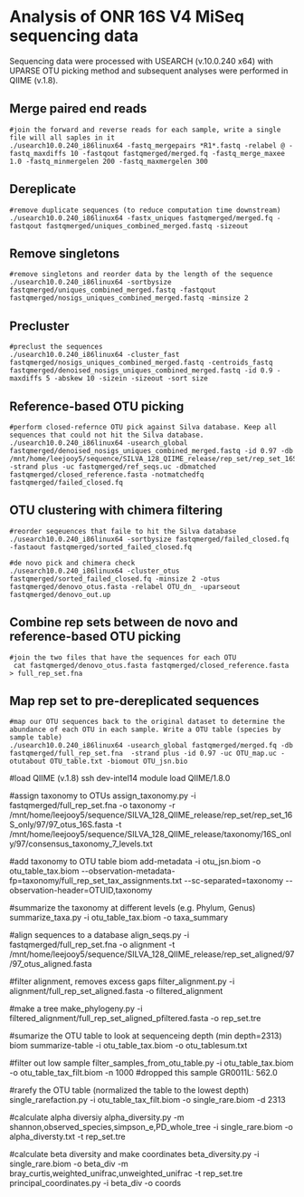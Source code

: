 # Analysis of ONR 16S V4 MiSeq sequencing data

Sequencing data were processed with USEARCH (v.10.0.240 x64) with UPARSE OTU picking method and subsequent analyses were performed in QIIME (v.1.8).

## Merge paired end reads
```
#join the forward and reverse reads for each sample, write a single file will all saples in it
./usearch10.0.240_i86linux64 -fastq_mergepairs *R1*.fastq -relabel @ -fastq_maxdiffs 10 -fastqout fastqmerged/merged.fq -fastq_merge_maxee 1.0 -fastq_minmergelen 200 -fastq_maxmergelen 300
```

## Dereplicate
```
#remove duplicate sequences (to reduce computation time downstream)
./usearch10.0.240_i86linux64 -fastx_uniques fastqmerged/merged.fq -fastqout fastqmerged/uniques_combined_merged.fastq -sizeout
```

## Remove singletons
```
#remove singletons and reorder data by the length of the sequence
./usearch10.0.240_i86linux64 -sortbysize fastqmerged/uniques_combined_merged.fastq -fastqout fastqmerged/nosigs_uniques_combined_merged.fastq -minsize 2
```

## Precluster 
```
#preclust the sequences
./usearch10.0.240_i86linux64 -cluster_fast fastqmerged/nosigs_uniques_combined_merged.fastq -centroids_fastq fastqmerged/denoised_nosigs_uniques_combined_merged.fastq -id 0.9 -maxdiffs 5 -abskew 10 -sizein -sizeout -sort size
```

## Reference-based OTU picking 
```
#perform closed-refernce OTU pick against Silva database. Keep all sequences that could not hit the Silva database. 
./usearch10.0.240_i86linux64 -usearch_global fastqmerged/denoised_nosigs_uniques_combined_merged.fastq -id 0.97 -db /mnt/home/leejooy5/sequence/SILVA_128_QIIME_release/rep_set/rep_set_16S_only/97/97_otus_16S.fasta -strand plus -uc fastqmerged/ref_seqs.uc -dbmatched fastqmerged/closed_reference.fasta -notmatchedfq fastqmerged/failed_closed.fq
```

## OTU clustering with chimera filtering
```
#reorder seqeuences that faile to hit the Silva database
./usearch10.0.240_i86linux64 -sortbysize fastqmerged/failed_closed.fq -fastaout fastqmerged/sorted_failed_closed.fq

#de novo pick and chimera check
./usearch10.0.240_i86linux64 -cluster_otus fastqmerged/sorted_failed_closed.fq -minsize 2 -otus fastqmerged/denovo_otus.fasta -relabel OTU_dn_ -uparseout fastqmerged/denovo_out.up
```

## Combine rep sets between de novo and reference-based OTU picking
```
#join the two files that have the sequences for each OTU
 cat fastqmerged/denovo_otus.fasta fastqmerged/closed_reference.fasta > full_rep_set.fna
```

## Map rep set to pre-dereplicated sequences 
```
#map our OTU sequences back to the original dataset to determine the abundance of each OTU in each sample. Write a OTU table (species by sample table)
./usearch10.0.240_i86linux64 -usearch_global fastqmerged/merged.fq -db fastqmerged/full_rep_set.fna  -strand plus -id 0.97 -uc OTU_map.uc -otutabout OTU_table.txt -biomout OTU_jsn.bio
```

#load QIIME (v.1.8)
ssh dev-intel14
module load QIIME/1.8.0

#assign taxonomy to OTUs
assign_taxonomy.py -i fastqmerged/full_rep_set.fna -o taxonomy -r /mnt/home/leejooy5/sequence/SILVA_128_QIIME_release/rep_set/rep_set_16S_only/97/97_otus_16S.fasta -t /mnt/home/leejooy5/sequence/SILVA_128_QIIME_release/taxonomy/16S_only/97/consensus_taxonomy_7_levels.txt

#add taxonomy to OTU table
biom add-metadata -i otu_jsn.biom -o otu_table_tax.biom --observation-metadata-fp=taxonomy/full_rep_set_tax_assignments.txt --sc-separated=taxonomy --observation-header=OTUID,taxonomy

#summarize the taxonomy at different levels (e.g. Phylum, Genus)
summarize_taxa.py -i otu_table_tax.biom -o taxa_summary

#align sequences to a database
align_seqs.py -i fastqmerged/full_rep_set.fna -o alignment -t /mnt/home/leejooy5/sequence/SILVA_128_QIIME_release/rep_set_aligned/97/97_otus_aligned.fasta

#filter alignment, removes excess gaps
filter_alignment.py -i alignment/full_rep_set_aligned.fasta -o filtered_alignment

#make a tree
make_phylogeny.py -i filtered_alignment/full_rep_set_aligned_pfiltered.fasta -o rep_set.tre

#sumarize the OTU table to look at sequenceing depth (min depth=2313)
biom summarize-table -i otu_table_tax.biom -o otu_tablesum.txt

#filter out low sample
filter_samples_from_otu_table.py -i otu_table_tax.biom -o otu_table_tax_filt.biom -n 1000
#dropped this sample GR0011L: 562.0

#rarefy the OTU table (normalized the table to the lowest depth)
single_rarefaction.py -i otu_table_tax_filt.biom -o single_rare.biom -d 2313

#calculate alpha diversiy
alpha_diversity.py -m shannon,observed_species,simpson_e,PD_whole_tree -i single_rare.biom -o alpha_diversty.txt -t rep_set.tre


#calculate beta diversity and make coordinates
beta_diversity.py -i single_rare.biom -o beta_div -m bray_curtis,weighted_unifrac,unweighted_unifrac -t rep_set.tre
principal_coordinates.py -i beta_div -o coords
